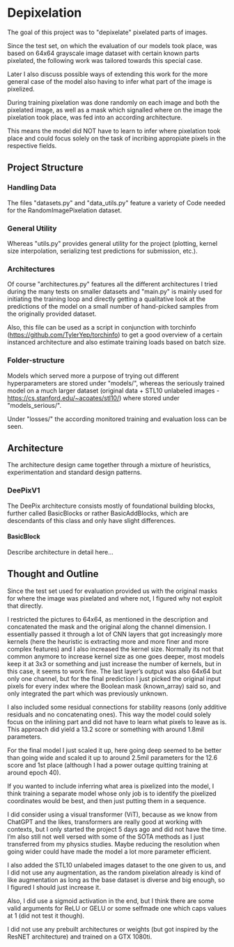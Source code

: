 # Depixelation
The goal of this project was to "depixelate" pixelated parts of images.

Since the test set, on which the evaluation of our models took place, was based on 64x64 grayscale image
dataset with certain known parts pixelated, the following work was tailored towards this special case.

Later I also discuss possible ways of extending this work for the more general case of the model
also having to infer what part of the image is pixelized.

During training pixelation was done randomly on each image and both the pixelated image, as well as a
mask which signalled where on the image the pixelation took place, was fed into an according architecture.

This means the model did NOT have to learn to infer where pixelation took place and could focus solely on
the task of incribing appropiate pixels in the respective fields.

## Project Structure
### Handling Data
The files "datasets.py" and "data_utils.py" feature a variety of Code needed for the RandomImagePixelation
dataset.

### General Utility
Whereas "utils.py" provides general utility for the project (plotting, kernel size interpolation,
serializing test predictions for submission, etc.).

### Architectures
Of course "architectures.py" features all the different architectures I tried during the many tests on
smaller datasets and "main.py" is mainly used for initiating the training loop and directly getting a
qualitative look at the predictions of the model on a small number of hand-picked samples from the
originally provided dataset.

Also, this file can be used as a script in conjunction with torchinfo (https://github.com/TylerYep/torchinfo)
to get a good overview of a certain instanced architecture and also estimate training loads based on batch
size.

### Folder-structure
Models which served more a purpose of trying out different hyperparameters are stored under "models/", whereas
the seriously trained model on a much larger dataset (original data + STL10 unlabeled images - 
https://cs.stanford.edu/~acoates/stl10/) where stored under "models_serious/".

Under "losses/" the according monitored training and evaluation loss can be seen.

## Architecture
The architecture design came together through a mixture of heuristics, experimentation and standard design patterns.

### DeePixV1
The DeePix architecture consists mostly of foundational building blocks, further called BasicBlocks or rather BasicAddBlocks,
which are descendants of this class and only have slight differences.

#### BasicBlock

Describe architecture in detail here...

## Thought and Outline

Since the test set used for evaluation provided us with the original masks for where the image was pixelated and where not, I figured why not exploit that directly.

I restricted the pictures to 64x64, as mentioned in the description and concatenated the mask and the original along the channel dimension. I essentially passed it through a lot of CNN layers that got increasingly more kernels (here the heuristic is extracting more and more finer and more complex features) and I also increased the kernel size. Normally its not that common anymore to increase kernel size as one goes deeper, most models keep it at 3x3 or something and just increase the number of kernels, but in this case, it seems to work fine. The last layer’s output was also 64x64 but only one channel, but for the final prediction I just picked the original input pixels for every index where the Boolean mask (known_array) said so, and only integrated the part which was previously unknown.

I also included some residual connections for stability reasons (only additive residuals and no concatenating ones). This way the model could solely focus on the inlining part and did not have to learn what pixels to leave as is. This approach did yield a 13.2 score or something with around 1.8mil parameters.

For the final model I just scaled it up, here going deep seemed to be better than going wide and scaled it up to around 2.5mil parameters for the 12.6 score and 1st place (although I had a power outage quitting training at around epoch 40).

If you wanted to include inferring what area is pixelized into the model, I think training a separate model whose only job is to identify the pixelized coordinates would be best, and then just putting them in a sequence.

I did consider using a visual transformer (ViT), because as we know from ChatGPT and the likes, transformers are really good at working with contexts, but I only started the project 5 days ago and did not have the time. I’m also still not well versed with some of the SOTA methods as I just transferred from my physics studies. Maybe reducing the resolution when going wider could have made the model a lot more parameter efficient.

I also added the STL10 unlabeled images dataset to the one given to us, and I did not use any augmentation, as the random pixelation already is kind of like augmentation as long as the base dataset is diverse and big enough, so I figured I should just increase it.

Also, I did use a sigmoid activation in the end, but I think there are some valid arguments for ReLU or GELU or some selfmade one which caps values at 1 (did not test it though).

I did not use any prebuilt architectures or weights (but got inspired by the ResNET architecture) and trained on a GTX 1080ti.
